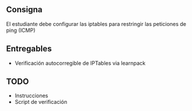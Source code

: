 ## Consigna

El estudiante debe configurar las iptables para restringir las peticiones de ping (ICMP)

## Entregables

- Verificación autocorregible de IPTables via learnpack

## TODO

- Instrucciones
- Script de verificación
